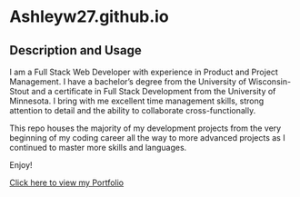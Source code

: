 # Ashleyw27.github.io
## Description and Usage
I am a Full Stack Web Developer with experience in Product and Project Management. I have a bachelor’s degree from the University of Wisconsin-Stout and a certificate in Full Stack Development from the University of Minnesota. I bring with me excellent time management skills, strong attention to detail and the ability to collaborate cross-functionally.

This repo houses the majority of my development projects from the very beginning of my coding career all the way to more advanced projects as I continued to master more skills and languages. 

Enjoy!


[Click here to view my Portfolio](https://ashleyw27.github.io/updated_portfolio/home.html)


